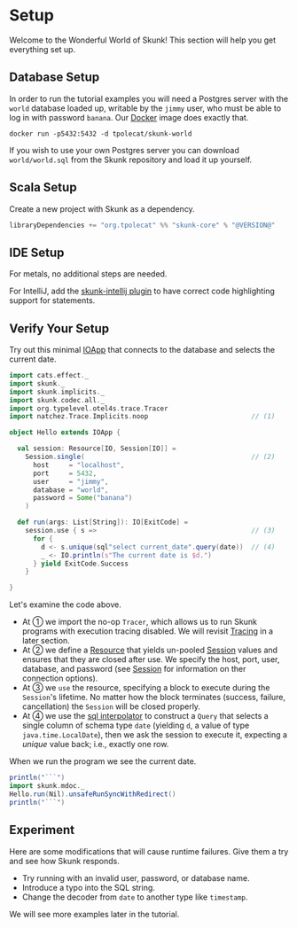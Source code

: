 # Setup

Welcome to the Wonderful World of Skunk! This section will help you get everything set up.

## Database Setup

In order to run the tutorial examples you will need a Postgres server with the `world` database loaded up, writable by the `jimmy` user, who must be able to log in with password `banana`. Our [Docker](http://docker.com) image does exactly that.

```
docker run -p5432:5432 -d tpolecat/skunk-world
```

If you wish to use your own Postgres server you can download `world/world.sql` from the Skunk repository and load it up yourself.

## Scala Setup

Create a new project with Skunk as a dependency.

```scala
libraryDependencies += "org.tpolecat" %% "skunk-core" % "@VERSION@"
```

## IDE Setup

For metals, no additional steps are needed.

For IntelliJ, add the [skunk-intellij plugin](https://github.com/trobert/skunk-intellij) to have correct code highlighting support for statements.

## Verify Your Setup

Try out this minimal [IOApp](https://typelevel.org/cats-effect/datatypes/ioapp.html) that connects to the database and selects the current date.

```scala mdoc
import cats.effect._
import skunk._
import skunk.implicits._
import skunk.codec.all._
import org.typelevel.otel4s.trace.Tracer
import natchez.Trace.Implicits.noop                          // (1)

object Hello extends IOApp {

  val session: Resource[IO, Session[IO]] =
    Session.single(                                          // (2)
      host     = "localhost",
      port     = 5432,
      user     = "jimmy",
      database = "world",
      password = Some("banana")
    )

  def run(args: List[String]): IO[ExitCode] =
    session.use { s =>                                       // (3)
      for {
        d <- s.unique(sql"select current_date".query(date))  // (4)
        _ <- IO.println(s"The current date is $d.")
      } yield ExitCode.Success
    }

}
```

Let's examine the code above.

- At ① we import the no-op `Tracer`, which allows us to run Skunk programs with execution tracing disabled. We will revisit [Tracing](Tracing.md) in a later section.
- At ② we define a [Resource](https://typelevel.org/cats-effect/datatypes/resource.html) that yields un-pooled [Session](../reference/Sessions.md) values and ensures that they are closed after use. We specify the host, port, user, database, and password (see [Session](../reference/Sessions.md) for information on ther connection options).
- At ③ we `use` the resource, specifying a block to execute during the `Session`'s lifetime. No matter how the block terminates (success, failure, cancellation) the `Session` will be closed properly.
- At ④ we use the [sql interpolator](../reference/Fragments.md) to construct a `Query` that selects a single column of schema type `date` (yielding `d`, a value of type `java.time.LocalDate`), then we ask the session to execute it, expecting a *unique* value back; i.e., exactly one row.

When we run the program we see the current date.

```scala mdoc:passthrough
println("```")
import skunk.mdoc._
Hello.run(Nil).unsafeRunSyncWithRedirect()
println("```")
```

## Experiment

Here are some modifications that will cause runtime failures. Give them a try and see how Skunk responds.

- Try running with an invalid user, password, or database name.
- Introduce a typo into the SQL string.
- Change the decoder from `date` to another type like `timestamp`.

We will see more examples later in the tutorial.

